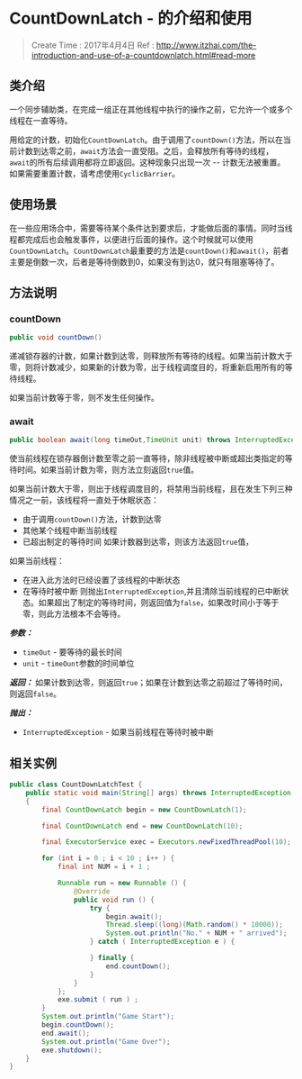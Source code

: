 
# CountDownLatch - 的介绍和使用

> Create Time : 2017年4月4日 Ref : http://www.itzhai.com/the-introduction-and-use-of-a-countdownlatch.html#read-more

## 类介绍

一个同步辅助类，在完成一组正在其他线程中执行的操作之前，它允许一个或多个线程在一直等待。

用给定的计数，初始化`CountDownLatch`。由于调用了`countDown()`方法，所以在当前计数到达零之前，`await`方法会一直受阻。之后，会释放所有等待的线程，`await`的所有后续调用都将立即返回。这种现象只出现一次 -- 计数无法被重置。如果需要重置计数，请考虑使用`CyclicBarrier`。

## 使用场景

在一些应用场合中，需要等待某个条件达到要求后，才能做后面的事情。同时当线程都完成后也会触发事件，以便进行后面的操作。这个时候就可以使用`CountDownLatch`。`CountDownLatch`最重要的方法是`countDown()`和`await()`，前者主要是倒数一次，后者是等待倒数到0，如果没有到达0，就只有阻塞等待了。

## 方法说明

### countDown

```Java
public void countDown()
```

递减锁存器的计数，如果计数到达零，则释放所有等待的线程。如果当前计数大于零，则将计数减少，如果新的计数为零，出于线程调度目的，将重新启用所有的等待线程。

如果当前计数等于零，则不发生任何操作。

### await

```Java
public boolean await(long timeOut,TimeUnit unit) throws InterruptedException
```

使当前线程在锁存器倒计数至零之前一直等待，除非线程被中断或超出类指定的等待时间。如果当前计数为零，则方法立刻返回`true`值。

如果当前计数大于零，则出于线程调度目的，将禁用当前线程，且在发生下列三种情况之一前，该线程将一直处于休眠状态：
* 由于调用`countDown()`方法，计数到达零
* 其他某个线程中断当前线程
* 已超出制定的等待时间
如果计数器到达零，则该方法返回`true`值，

如果当前线程：
* 在进入此方法时已经设置了该线程的中断状态
* 在等待时被中断
则抛出`InterruptedException`,并且清除当前线程的已中断状态。如果超出了制定的等待时间，则返回值为`false`，如果改时间小于等于零，则此方法根本不会等待。

***参数：***
* `timeOut` - 要等待的最长时间
* `unit` - `timeOunt`参数的时间单位

***返回：***
如果计数到达零，则返回`true`；如果在计数到达零之前超过了等待时间，则返回`false`。

***抛出：***
* `InterruptedException` - 如果当前线程在等待时被中断

## 相关实例

```Java
public class CountDownLatchTest {
    public static void main(String[] args) throws InterruptedException 
    {
        final CountDownLatch begin = new CountDownLatch(1);

        final CountDownLatch end = new CountDownLatch(10);

        final ExecutorService exec = Executors.newFixedThreadPool(10);

        for (int i = 0 ; i < 10 ; i++ ) {
            final int NUM = i + 1 ; 

            Runnable run = new Runnable () {
                @Override
                public void run () {
                    try {
                        begin.await();
                        Thread.sleep((long)(Math.random() * 10000));
                        System.out.println("No." + NUM + " arrived");
                    } catch ( InterruptedException e ) {

                    } finally {
                        end.countDown();
                    }
                }
            };
            exe.submit ( run ) ;
        }
        System.out.println("Game Start");
        begin.countDown();
        end.await();
        System.out.println("Game Over");
        exe.shutdown();
    }
}
```



















